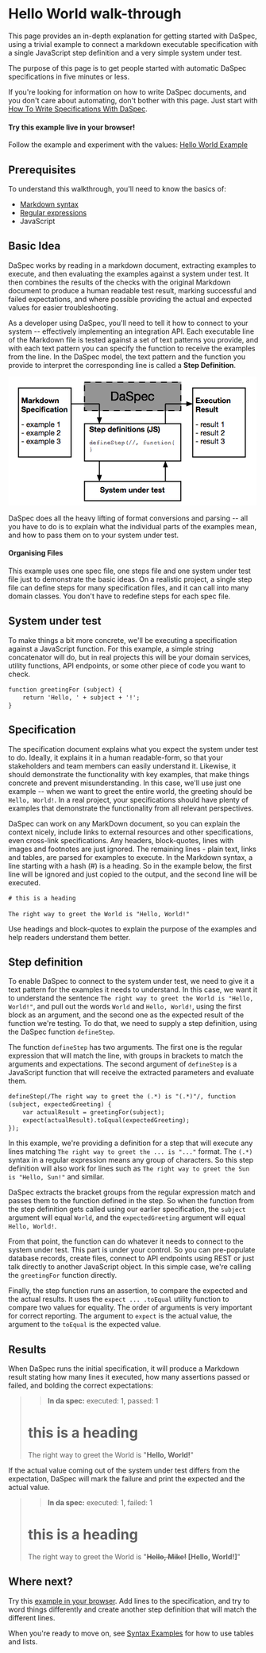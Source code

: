 # Hello World walk-through

This page provides an in-depth explanation for getting started with DaSpec, using a trivial example to connect a markdown executable specification with a single JavaScript step definition and a very simple system under test. 

The purpose of this page is to get people started with automatic DaSpec specifications in five minutes or less. 

If you're looking for information on how to write DaSpec documents, and you don't care about automating, don't bother with this page. Just start with [How To Write Specifications With DaSpec](how_to_write_specifications.md).

<div class="alert alert-info"><h4>Try this example live in your browser!</h4> Follow the example and experiment with the values: <a href="../examples/start_here/hello_world">Hello World Example</a></div>

## Prerequisites

To understand this walkthrough, you'll need to know the basics of:

* [Markdown syntax](https://github.com/adam-p/markdown-here/wiki/Markdown-Cheatsheet)
* [Regular expressions](https://developer.mozilla.org/en/docs/Web/JavaScript/Guide/Regular_Expressions)
* JavaScript

## Basic Idea

DaSpec works by reading in a markdown document, extracting examples to execute, and then evaluating the examples against a system under test. It then combines the results of the checks with the original Markdown document to produce a human readable test result, marking successful and failed expectations, and where possible providing the actual and expected values for easier troubleshooting. 

As a developer using DaSpec, you'll need to tell it how to connect to your system -- effectively implementing an integration API. Each executable line of the Markdown file is tested against a set of text patterns you provide, and with each text pattern you can specify the function to receive the examples from the line. In the DaSpec model, the text pattern and the function you provide to interpret the corresponding line is called a **Step Definition**.

![](images/daspec-flow.png)

DaSpec does all the heavy lifting of format conversions and parsing -- all you have to do is to explain what the individual parts of the examples mean, and how to pass them on to your system under test. 

<div class="alert alert-block alert-info"><h4>Organising Files</h4> This example uses one spec file, one steps file and one system under test file just to demonstrate the basic ideas. On a realistic project, a single step file can define steps for many specification files, and it can call into many domain classes. You don't have to redefine steps for each spec file.</div>

## System under test

To make things a bit more concrete, we'll be executing a specification against a JavaScript function. For this example, a simple string concatenator will do, but in real projects this will be your domain services, utility functions, API endpoints, or some other piece of code you want to check. 

    function greetingFor (subject) {
	    return 'Hello, ' + subject + '!';
    }

## Specification

The specification document explains what you expect the system under test to do. Ideally, it explains it in a human readable-form, so that your stakeholders and team members can easily understand it. Likewise, it should demonstrate the functionality with key examples, that make things concrete and prevent misunderstanding. In this case, we'll use just one example -- when we want to greet the entire world, the greeting should be `Hello, World!`. In a real project, your specifications should have plenty of examples that demonstrate the functionality from all relevant perspectives.

DaSpec can work on any MarkDown document, so you can explain the context nicely, include links to external resources and other specifications, even cross-link specifications. Any headers, block-quotes, lines with images and footnotes are just ignored. The remaining lines - plain text, links and tables, are parsed for examples to execute. In the Markdown syntax, a line starting with a hash (#) is a heading. So in the example below, the first line will be ignored and just copied to the output, and the second line will be executed.

    # this is a heading 

    The right way to greet the World is "Hello, World!"

Use headings and block-quotes to explain the purpose of the examples and help readers understand them better.

## Step definition

To enable DaSpec to connect to the system under test, we need to give it a text pattern for the examples it needs to understand. In this case, we want it to understand the sentence `The right way to greet the World is "Hello, World!"`, and pull out the words `World` and `Hello, World!`, using the first block as an argument, and the second one as the expected result of the function we're testing. To do that, we need to supply a step definition, using the DaSpec function `defineStep`. 

The function `defineStep` has two arguments. The first one is the regular expression that will match the line, with groups in brackets to match the arguments and expectations. The second argument of `defineStep` is a JavaScript function that will receive the extracted parameters and evaluate them.

    defineStep(/The right way to greet the (.*) is "(.*)"/, function (subject, expectedGreeting) {
    	var actualResult = greetingFor(subject);
    	expect(actualResult).toEqual(expectedGreeting);
    });

In this example, we're providing a definition for a step that will execute any lines matching `The right way to greet the ... is "..."` format. The `(.*)` syntax in a regular expression means any group of characters. So this step definition will also work for lines such as `The right way to greet the Sun is "Hello, Sun!"` and similar. 

DaSpec extracts the bracket groups from the regular expression match and passes them to the function defined in the step. So when the function from the step definition gets called using our earlier specification, the `subject` argument will equal `World`, and the `expectedGreeting` argument will equal `Hello, World!`.

From that point, the function can do whatever it needs to connect to the system under test. This part is under your control. So you can pre-populate database records, create files, connect to API endpoints using REST or just talk directly to another JavaScript object. In this simple case, we're calling the `greetingFor` function directly.

Finally, the step function runs an assertion, to compare the expected and the actual results. It uses the `expect ... .toEqual` utility function to compare two values for equality. The order of arguments is very important for correct reporting. The argument to `expect` is the actual value, the argument to the `toEqual` is the expected value. 

## Results

When DaSpec runs the initial specification, it will produce a Markdown result stating how many lines it executed, how many assertions passed or failed, and bolding the correct expectations:

> > **In da spec:** executed: 1, passed: 1
>
> # this is a heading 
>
> The right way to greet the World is "**Hello, World!**"

If the actual value coming out of the system under test differs from the expectation, DaSpec will mark the failure and print the expected and the actual value.

> > **In da spec:** executed: 1, failed: 1
>
> # this is a heading
> 
> The right way to greet the World is "**<del>Hello, Mike!</del> [Hello, World!]**"

## Where next?

Try this [example in your browser](../examples/start_here/hello_world). Add lines to the specification, and try to word things differently and create another step definition that will match the different lines. 

When you're ready to move on, see [Syntax Examples](../examples) for how to use tables and lists.
